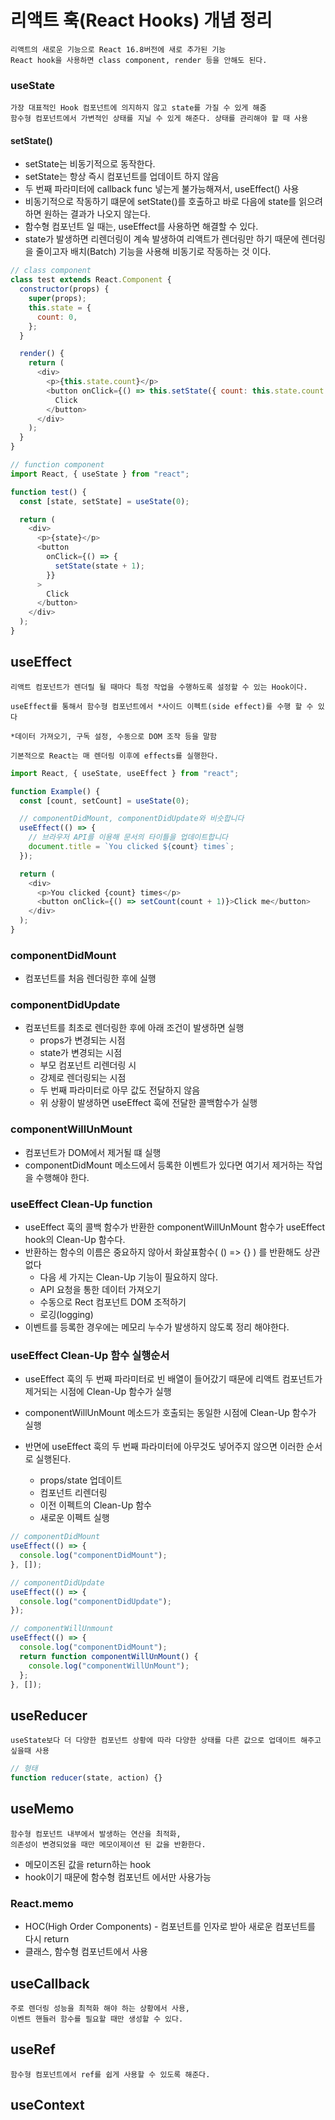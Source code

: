 # 리액트 훅(React Hooks) 개념 정리

    리액트의 새로운 기능으로 React 16.8버전에 새로 추가된 기능
    React hook을 사용하면 class component, render 등을 안해도 된다.

### useState

    가장 대표적인 Hook 컴포넌트에 의지하지 않고 state를 가질 수 있게 해줌
    함수형 컴포넌트에서 가변적인 상태를 지닐 수 있게 해준다. 상태를 관리해야 할 때 사용

#### setState()

- setState는 비동기적으로 동작한다.
- setState는 항상 즉시 컴포넌트를 업데이트 하지 않음
- 두 번째 파라미터에 callback func 넣는게 불가능해져서, useEffect() 사용
- 비동기적으로 작동하기 떄문에 setState()를 호출하고 바로 다음에 state를 읽으려하면 원하는 결과가 나오지 않는다.
- 함수형 컴포넌트 일 때는, useEffect를 사용하면 해결할 수 있다.
- state가 발생하면 리렌더링이 계속 발생하여 리액트가 렌더링만 하기 때문에 렌더링을 줄이고자 배치(Batch) 기능을 사용해 비동기로 작동하는 것 이다.

```javascript
// class component
class test extends React.Component {
  constructor(props) {
    super(props);
    this.state = {
      count: 0,
    };
  }

  render() {
    return (
      <div>
        <p>{this.state.count}</p>
        <button onClick={() => this.setState({ count: this.state.count + 1 })}>
          Click
        </button>
      </div>
    );
  }
}

// function component
import React, { useState } from "react";

function test() {
  const [state, setState] = useState(0);

  return (
    <div>
      <p>{state}</p>
      <button
        onClick={() => {
          setState(state + 1);
        }}
      >
        Click
      </button>
    </div>
  );
}
```

## useEffect

    리액트 컴포넌트가 렌더릴 될 때마다 특정 작업을 수행하도록 설정할 수 있는 Hook이다.

    useEffect를 통해서 함수형 컴포넌트에서 *사이드 이펙트(side effect)를 수행 할 수 있다

    *데이터 가져오기, 구독 설정, 수동으로 DOM 조작 등을 말함

    기본적으로 React는 매 렌더링 이후에 effects를 실행한다.

```javascript
import React, { useState, useEffect } from "react";

function Example() {
  const [count, setCount] = useState(0);

  // componentDidMount, componentDidUpdate와 비슷합니다
  useEffect(() => {
    // 브라우저 API를 이용해 문서의 타이틀을 업데이트합니다
    document.title = `You clicked ${count} times`;
  });

  return (
    <div>
      <p>You clicked {count} times</p>
      <button onClick={() => setCount(count + 1)}>Click me</button>
    </div>
  );
}
```

### componentDidMount

- 컴포넌트를 처음 렌더링한 후에 실행

### componentDidUpdate

- 컴포넌트를 최초로 렌더링한 후에 아래 조건이 발생하면 실행
  - props가 변경되는 시점
  - state가 변경되는 시점
  - 부모 컴포넌트 리렌더링 시
  - 강제로 렌더링되는 시점
  - 두 번째 파라미터로 아무 값도 전달하지 않음
  - 위 상황이 발생하면 useEffect 훅에 전달한 콜백함수가 실행

### componentWillUnMount

- 컴포넌트가 DOM에서 제거될 떄 실행
- componentDidMount 메소드에서 등록한 이벤트가 있다면 여기서 제거하는 작업을 수행해야 한다.

### useEffect Clean-Up function

- useEffect 훅의 콜백 함수가 반환한 componentWillUnMount 함수가 useEffect hook의 Clean-Up 함수다.
- 반환하는 함수의 이름은 중요하지 않아서 화살표함수( () => {} ) 를 반환해도 상관없다
  - 다음 세 가지는 Clean-Up 기능이 필요하지 않다.
  - API 요청을 통한 데이터 가져오기
  - 수동으로 Rect 컴포넌트 DOM 조적하기
  - 로깅(logging)
- 이벤트를 등록한 경우에는 메모리 누수가 발생하지 않도록 정리 해야한다.

### useEffect Clean-Up 함수 실행순서

- useEffect 훅의 두 번째 파라미터로 빈 배열이 들어갔기 때문에 리액트 컴포넌트가 제거되는 시점에 Clean-Up 함수가 실행
- componentWillUnMount 메소드가 호출되는 동일한 시점에 Clean-Up 함수가 실행

- 반면에 useEffect 훅의 두 번째 파라미터에 아무것도 넣어주지 않으면 이러한 순서로 실행된다.
  - props/state 업데이트
  - 컴포넌트 리렌더링
  - 이전 이펙트의 Clean-Up 함수
  - 새로운 이펙트 실행

```ts
// componentDidMount
useEffect(() => {
  console.log("componentDidMount");
}, []);

// componentDidUpdate
useEffect(() => {
  console.log("componentDidUpdate");
});

// componentWillUnmount
useEffect(() => {
  console.log("componentDidMount");
  return function componentWillUnMount() {
    console.log("componentWillUnMount");
  };
}, []);
```

## useReducer

    useState보다 더 다양한 컴포넌트 상황에 따라 다양한 상태를 다른 값으로 업데이트 해주고 싶을때 사용

```javascript
// 형태
function reducer(state, action) {}
```

## useMemo

    함수형 컴포넌트 내부에서 발생하는 연산을 최적화,
    의존성이 변경되었을 때만 메모이제이션 된 값을 반환한다.

- 메모이즈된 값을 return하는 hook
- hook이기 때문에 함수형 컴포넌트 에서만 사용가능

### React.memo

- HOC(High Order Components) - 컴포넌트를 인자로 받아 새로운 컴포넌트를 다시 return
- 클래스, 함수형 컴포넌트에서 사용

## useCallback

    주로 렌더링 성능을 최적화 해야 하는 상황에서 사용,
    이벤트 핸들러 함수를 필요할 때만 생성할 수 있다.

## useRef

    함수형 컴포넌트에서 ref를 쉽게 사용할 수 있도록 해준다.

## useContext
